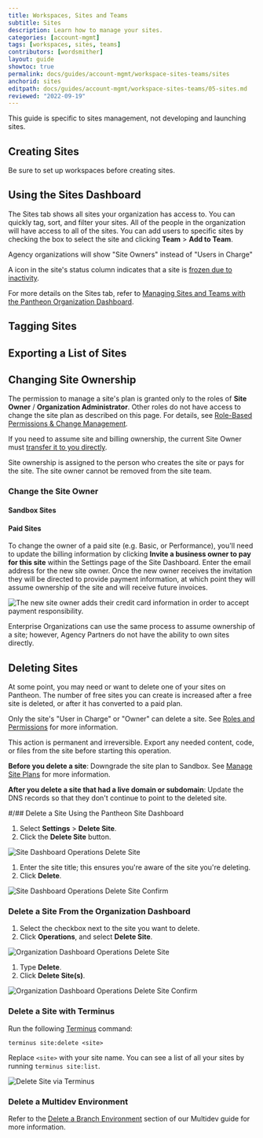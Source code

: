 ```yaml
---
title: Workspaces, Sites and Teams
subtitle: Sites
description: Learn how to manage your sites.
categories: [account-mgmt]
tags: [workspaces, sites, teams]
contributors: [wordsmither]
layout: guide
showtoc: true
permalink: docs/guides/account-mgmt/workspace-sites-teams/sites
anchorid: sites
editpath: docs/guides/account-mgmt/workspace-sites-teams/05-sites.md
reviewed: "2022-09-19"
---
```


This guide is specific to sites management, not developing and launching sites.

## Creating Sites

<Alert title="Note" type="info" >

Be sure to set up workspaces before creating sites.

</Alert>

<Partial file="create-new-site-new-dash.md" />

## Using the Sites Dashboard

The Sites tab shows all sites your organization has access to. You can quickly tag, sort, and filter your sites. All of the people in the organization will have access to all of the sites. You can add users to specific sites by checking the box to select the site and clicking **Team** > **Add to Team**.

Agency organizations will show "Site Owners" instead of "Users in Charge"

A **<span class="glyphicons glyphicons-snowflake" style="color:#0a6bb5"></span>** icon in the site's status column indicates that a site is [frozen due to inactivity](/guides/platform-considerations/platform-site-info#inactive-site-freezing).

For more details on the Sites tab, refer to
[Managing Sites and Teams with the Pantheon Organization Dashboard](/guides/legacy-dashboard/org-dashboard).

## Tagging Sites


## Exporting a List of Sites

## Changing Site Ownership

The permission to manage a site's plan is granted only to the roles of **Site Owner** / **Organization Administrator**. Other roles do not have access to change the site plan as described on this page. For details, see [Role-Based Permissions & Change Management](/change-management/#site-level-roles-and-permissions).

<Alert title="Note" type="info">

If you need to assume site and billing ownership, the current Site Owner must [transfer it to you directly](/guides/legacy-dashboard/site-billing#transfer-ownership-and-billing-for-this-site).

</Alert>

Site ownership is assigned to the person who creates the site or pays for the site. The site owner cannot be removed from the site team.

### Change the Site Owner

#### Sandbox Sites

<Partial file="transfer-ownership-billing-intro.md" />
<Partial file="transfer-ownership-billing-steps.md" />

#### Paid Sites

To change the owner of a paid site (e.g. Basic, or Performance), you'll need to update the billing information by clicking **Invite a business owner to pay for this site** within the Settings page of the Site Dashboard. Enter the email address for the new site owner. Once the new owner receives the invitation they will be directed to provide payment information, at which point they will assume ownership of the site and will receive future invoices.

![The new site owner adds their credit card information in order to accept payment responsibility.](../images/dashboard/payment-form-invite.png)

Enterprise Organizations can use the same process to assume ownership of a site; however, Agency Partners do not have the ability to own sites directly.


## Deleting Sites

At some point, you may need or want to delete one of your sites on Pantheon. The number of free sites you can create is increased after a free site is deleted, or after it has converted to a paid plan.

Only the site's "User in Charge" or "Owner" can delete a site. See [Roles and Permissions](/change-management#roles-and-permissions) for more information.

<Alert title="Warning" type="danger">

This action is permanent and irreversible. Export any needed content, code, or files from the site before starting this operation.

**Before you delete a site**: Downgrade the site plan to Sandbox. See [Manage Site Plans](/guides/legacy-dashboard/site-plan) for more information.

**After you delete a site that had a live domain or subdomain**: Update the DNS records so that they don't continue to point to the deleted site.

</Alert>

#/## Delete a Site Using the Pantheon Site Dashboard

1. Select **Settings** > **Delete Site**.
1. Click the **Delete Site** button.

  ![Site Dashboard Operations Delete Site](../images/dashboard/delete-site.png)

1. Enter the site title; this ensures you're aware of the site you're deleting.
1. Click **Delete**.

  ![Site Dashboard Operations Delete Site Confirm](../images/dashboard/delete-site-confirm.png)

### Delete a Site From the Organization Dashboard

1. Select the checkbox next to the site you want to delete.
1. Click **Operations**, and select **Delete Site**.

  ![Organization Dashboard Operations Delete Site](../images/dashboard/org-delete-site.png)

1. Type **Delete**.
1. Click **Delete Site(s)**.

  ![Organization Dashboard Operations Delete Site Confirm](../images/dashboard/org-delete-site-confirm.png)

### Delete a Site with Terminus

Run the following [Terminus](/terminus) command:

```bash{promptUser: user}
terminus site:delete <site>
```

<Alert title="Note" type="info">

Replace `<site>` with your site name. You can see a list of all your sites by running `terminus site:list`.

</Alert>

  ![Delete Site via Terminus](../images/delete-site-terminus.png)

### Delete a Multidev Environment

Refer to the [Delete a Branch Environment](/guides/multidev/delete-multidev) section of our Multidev guide for more information.
